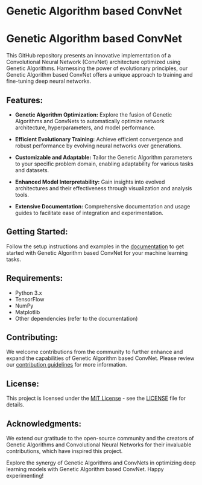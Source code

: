 # Genetic Algorithm based ConvNet

# Genetic Algorithm based ConvNet

This GitHub repository presents an innovative implementation of a Convolutional Neural Network (ConvNet) architecture optimized using Genetic Algorithms. Harnessing the power of evolutionary principles, our Genetic Algorithm based ConvNet offers a unique approach to training and fine-tuning deep neural networks.

## Features:

- **Genetic Algorithm Optimization:** Explore the fusion of Genetic Algorithms and ConvNets to automatically optimize network architecture, hyperparameters, and model performance.
  
- **Efficient Evolutionary Training:** Achieve efficient convergence and robust performance by evolving neural networks over generations.

- **Customizable and Adaptable:** Tailor the Genetic Algorithm parameters to your specific problem domain, enabling adaptability for various tasks and datasets.

- **Enhanced Model Interpretability:** Gain insights into evolved architectures and their effectiveness through visualization and analysis tools.

- **Extensive Documentation:** Comprehensive documentation and usage guides to facilitate ease of integration and experimentation.

## Getting Started:

Follow the setup instructions and examples in the [documentation](docs/) to get started with Genetic Algorithm based ConvNet for your machine learning tasks.

## Requirements:

- Python 3.x
- TensorFlow
- NumPy
- Matplotlib
- Other dependencies (refer to the documentation)

## Contributing:

We welcome contributions from the community to further enhance and expand the capabilities of Genetic Algorithm based ConvNet. Please review our [contribution guidelines](CONTRIBUTING.md) for more information.

## License:

This project is licensed under the [MIT License](LICENSE) - see the [LICENSE](LICENSE) file for details.

## Acknowledgments:

We extend our gratitude to the open-source community and the creators of Genetic Algorithms and Convolutional Neural Networks for their invaluable contributions, which have inspired this project.

Explore the synergy of Genetic Algorithms and ConvNets in optimizing deep learning models with Genetic Algorithm based ConvNet. Happy experimenting!
